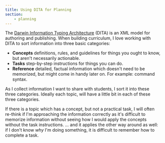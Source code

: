 ```yaml
---
title: Using DITA for Planning
section:
    - planning
---
```


The [Darwin Information Typing
Architecture](http://en.wikipedia.org/wiki/Darwin_Information_Typing_Architecture) (DITA) is an XML model for authoring and publishing. When building curriculum, I love working with DITA to sort information into three basic categories:

- **Concepts** definitions, rules, and guidelines for things
  you ought to know, but aren't necessarily actionable.
- **Tasks** step-by-step instructions for things you can do.
- **Reference** detailed, factual information which doesn't
  need to be memorized, but might come in handy later on. For
  example: command syntax.

As I collect information I want to share with students, I sort
it into these three categories. Ideally each topic, will have a
little bit in each of these three categories.

If there is a topic which has a concept, but not a practical task, I will often re-think if I'm approaching the information correctly as
it's difficult to memorize information without seeing how I
would apply the concepts without the task instructions. ... and
it applies the other way around as well: if I don't know *why*
I'm doing something, it is difficult to remember how to
complete a task.
